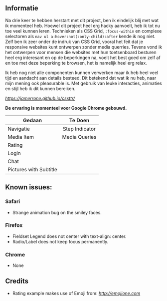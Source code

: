 ## Informatie

Na drie keer te hebben herstart met dit project, ben ik eindelijk blij met wat ik momenteel heb. Hoewel dit project heel erg hacky aanvoelt, heb ik tot nu toe veel kunnen leren. Technieken als CSS Grid, `:focus-within` en complexe selectoren als `nav ul a:hover:not(:only-child):after` kende ik nog niet. Zelf ben ik zeer onder de indruk van CSS Grid, vooral het feit dat je responsive websites kunt ontwerpen zonder media querries. Tevens vond ik het ontwerpen voor mensen die websites met hun toetsenboard besturen heel erg interesant en op de beperkingen na, voelt het best goed om zelf af en toe met deze beperking te browsen, het is namelijk heel erg relax.

Ik heb nog niet alle componenten kunnen verwerken maar ik heb heel veel tijd en aandacht aan details besteed. Dit betekend dat wat ik nu heb, naar mijn mening ook pleasurable is. Met gebruik van leuke interacties, animaties en stijl heb ik dit kunnen bereiken.

*https://jamerrone.github.io/cssttr/*

**De ervaring is momenteel voor Google Chrome gebouwd.**

| Gedaan                 | Te Doen        |
| ---------------------- |:--------------:|
| Navigatie              | Step Indicator |
| Media Item             | Media Queries  |
| Rating                 |                |
| Login                  |                |
| Chat                   |                |
| Pictures with Subtitle |                |

## Known issues:

### Safari
- Strange animation bug on the smiley faces.
### Firefox
- Fieldset Legend does not center with text-align: center.
- Radio/Label does not keep focus permanently.
### Chrome
- None

## Credits

- Rating example makes use of Emoji from: *http://emojione.com*

